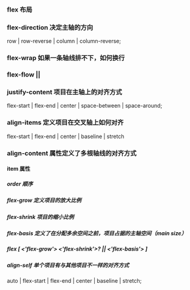 ### flex 布局
### flex-direction  决定主轴的方向
row | row-reverse | column | column-reverse;
### flex-wrap  如果一条轴线排不下，如何换行
### flex-flow <flex-direction> || <flex-wrap>
### justify-content  项目在主轴上的对齐方式
flex-start | flex-end | center | space-between | space-around;

### align-items  定义项目在交叉轴上如何对齐
flex-start | flex-end | center | baseline | stretch
### align-content  属性定义了多根轴线的对齐方式

#### item 属性
##### order  顺序
##### flex-grow  定义项目的放大比例
##### flex-shrink  项目的缩小比例
##### flex-basis 定义了在分配多余空间之前，项目占据的主轴空间（main size）
##### flex  [ <'flex-grow'> <'flex-shrink'>? || <'flex-basis'> ]
##### align-self 单个项目有与其他项目不一样的对齐方式 
auto | flex-start | flex-end | center | baseline | stretch;
